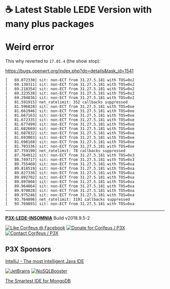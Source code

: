 [//]: #@corifeus-header

# ☕ Latest Stable LEDE Version with many plus packages

                        
[//]: #@corifeus-header:end

# Weird error
This why reverted to `17.01.4` (the show stop):

https://bugs.openwrt.org/index.php?do=details&task_id=1541  

```text
[   69.072330] sit: non-ECT from 31.27.5.181 with TOS=0x2
[   69.130311] sit: non-ECT from 31.27.5.181 with TOS=0x2
[   69.218354] sit: non-ECT from 31.27.5.181 with TOS=0x2
[   69.223538] sit: non-ECT from 31.27.5.181 with TOS=0x2
[   69.294836] sit: non-ECT from 31.27.5.181 with TOS=0x2
[   81.591915] net_ratelimit: 352 callbacks suppressed
[   81.596828] sit: non-ECT from 31.27.5.181 with TOS=0xe
[   81.661946] sit: non-ECT from 31.27.5.181 with TOS=0xe
[   81.667163] sit: non-ECT from 31.27.5.181 with TOS=0xe
[   81.672335] sit: non-ECT from 31.27.5.181 with TOS=0xe
[   81.677499] sit: non-ECT from 31.27.5.181 with TOS=0xe
[   81.682669] sit: non-ECT from 31.27.5.181 with TOS=0xe
[   81.687832] sit: non-ECT from 31.27.5.181 with TOS=0xe
[   81.693003] sit: non-ECT from 31.27.5.181 with TOS=0xe
[   81.698168] sit: non-ECT from 31.27.5.181 with TOS=0xe
[   81.703336] sit: non-ECT from 31.27.5.181 with TOS=0xe
[   87.759190] net_ratelimit: 78 callbacks suppressed
[   87.764012] sit: non-ECT from 31.27.5.181 with TOS=0x3
[   88.749717] sit: non-ECT from 31.27.5.181 with TOS=0x3
[   89.755460] sit: non-ECT from 31.27.5.181 with TOS=0xa
[   89.818519] sit: non-ECT from 31.27.5.181 with TOS=0xa
[   89.827336] sit: non-ECT from 31.27.5.181 with TOS=0xa
[   89.892702] sit: non-ECT from 31.27.5.181 with TOS=0xa
[   89.897866] sit: non-ECT from 31.27.5.181 with TOS=0xa
[   89.964864] sit: non-ECT from 31.27.5.181 with TOS=0xa
[   89.970028] sit: non-ECT from 31.27.5.181 with TOS=0xa
[   89.975246] sit: non-ECT from 31.27.5.181 with TOS=0xa
[   93.764896] net_ratelimit: 3191 callbacks suppressed
[   93.769893] sit: non-ECT from 31.27.5.181 with TOS=0xa
```
[//]: #@corifeus-footer

---

[**P3X-LEDE-INSOMNIA**](https://pages.corifeus.com/lede-insomnia) Build v2018.9.5-2 

[![Like Corifeus @ Facebook](https://img.shields.io/badge/LIKE-Corifeus-3b5998.svg)](https://www.facebook.com/corifeus.software) [![Donate for Corifeus / P3X](https://img.shields.io/badge/Donate-Corifeus-003087.svg)](https://www.paypal.com/cgi-bin/webscr?cmd=_s-xclick&hosted_button_id=QZVM4V6HVZJW6)  [![Contact Corifeus / P3X](https://img.shields.io/badge/Contact-P3X-ff9900.svg)](https://www.patrikx3.com/en/front/contact) 


## P3X Sponsors

[IntelliJ - The most intelligent Java IDE](https://www.jetbrains.com)
  
[![JetBrains](https://cdn.corifeus.com/assets/svg/jetbrains-logo.svg)](https://www.jetbrains.com/) [![NoSQLBooster](https://cdn.corifeus.com/assets/png/nosqlbooster-70x70.png)](https://www.nosqlbooster.com/)

[The Smartest IDE for MongoDB](https://www.nosqlbooster.com)
  
  
 

[//]: #@corifeus-footer:end